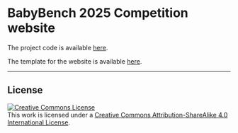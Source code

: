 # BabyBench 2025 Competition website

The project code is available [here](https://github.com/babybench/BabyBench2025).

The template for the website is available [here](https://just-the-docs.github.io/just-the-docs/).

---

## License
<a rel="license" href="http://creativecommons.org/licenses/by-sa/4.0/"><img alt="Creative Commons License" style="border-width:0" src="https://i.creativecommons.org/l/by-sa/4.0/88x31.png" /></a><br />This work is licensed under a <a rel="license" href="http://creativecommons.org/licenses/by-sa/4.0/">Creative Commons Attribution-ShareAlike 4.0 International License</a>.
